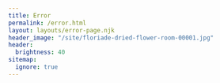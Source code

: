 ```yaml
---
title: Error
permalink: /error.html
layout: layouts/error-page.njk
header_image: "/site/floriade-dried-flower-room-00001.jpg"
header:
  brightness: 40
sitemap:
  ignore: true
---
```

